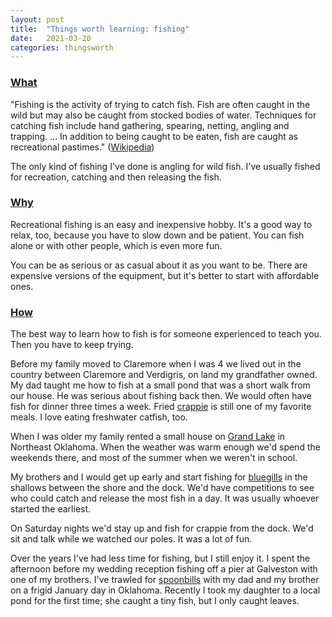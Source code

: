 ```yaml
---
layout: post
title:  "Things worth learning: fishing"
date:   2021-03-20
categories: thingsworth
---
```


### [What](#what)

"Fishing is the activity of trying to catch fish. Fish are often caught in the wild but may also be caught from stocked bodies of water. Techniques for catching fish include hand gathering, spearing, netting, angling and trapping. ... In addition to being caught to be eaten, fish are caught as recreational pastimes." ([Wikipedia](https://en.wikipedia.org/wiki/Fishing))

The only kind of fishing I've done is angling for wild fish. I've usually fished for recreation, catching and then releasing the fish.

### [Why](#why)

Recreational fishing is an easy and inexpensive hobby. It's a good way to relax, too, because you have to slow down and be patient. You can fish alone or with other people, which is even more fun.

You can be as serious or as casual about it as you want to be. There are expensive versions of the equipment, but it's better to start with affordable ones.

### [How](#how)

The best way to learn how to fish is for someone experienced to teach you. Then you have to keep trying.

Before my family moved to Claremore when I was 4 we lived out in the country between Claremore and Verdigris, on land my grandfather owned. My dad taught me how to fish at a small pond that was a short walk from our house. He was serious about fishing back then. We would often have fish for dinner three times a week. Fried [crappie](https://en.wikipedia.org/wiki/Crappie) is still one of my favorite meals. I love eating freshwater catfish, too.

When I was older my family rented a small house on [Grand Lake](https://en.wikipedia.org/wiki/Grand_Lake_o%27_the_Cherokees) in Northeast Oklahoma. When the weather was warm enough we'd spend the weekends there, and most of the summer when we weren't in school.

My brothers and I would get up early and start fishing for [bluegills](https://en.wikipedia.org/wiki/Bluegill) in the shallows between the shore and the dock. We'd have competitions to see who could catch and release the most fish in a day. It was usually whoever started the earliest.

On Saturday nights we'd stay up and fish for crappie from the dock. We'd sit and talk while we watched our poles. It was a lot of fun.

Over the years I've had less time for fishing, but I still enjoy it. I spent the afternoon before my wedding reception fishing off a pier at Galveston with one of my brothers. I've trawled for [spoonbills](https://en.wikipedia.org/wiki/American_paddlefish) with my dad and my brother on a frigid January day in Oklahoma. Recently I took my daughter to a local pond for the first time; she caught a tiny fish, but I only caught leaves.
